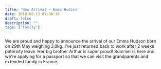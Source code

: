 ```yaml
---
title: 'New Arrival – Emma Hudson'
date: 2018-06-13 07:36:15
draft: false
description: ""
tags: ['family']
---
```


We are proud and happy to announce the arrival of our Emma Hudson born on 29th May weighing 3.0kg. I’ve just returned back to work after 2 weeks paternity leave. Her big brother Arthur is super proud! Summer is here and we're applying for a passport so that we can visit the grandparents and extended family in France.